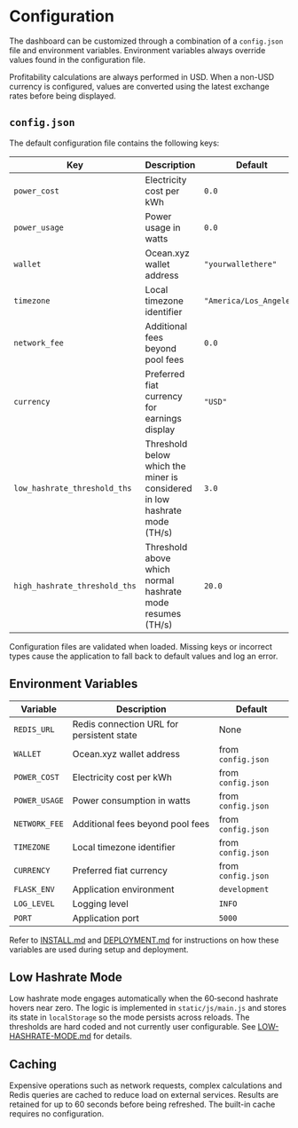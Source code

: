 # Configuration

The dashboard can be customized through a combination of a `config.json` file and environment variables. Environment variables always override values found in the configuration file.

Profitability calculations are always performed in USD. When a non-USD currency is configured, values are converted using the latest exchange rates before being displayed.

## `config.json`

The default configuration file contains the following keys:

| Key | Description | Default |
|-----|-------------|---------|
| `power_cost` | Electricity cost per kWh | `0.0` |
| `power_usage` | Power usage in watts | `0.0` |
| `wallet` | Ocean.xyz wallet address | `"yourwallethere"` |
| `timezone` | Local timezone identifier | `"America/Los_Angeles"` |
| `network_fee` | Additional fees beyond pool fees | `0.0` |
| `currency` | Preferred fiat currency for earnings display | `"USD"` |
| `low_hashrate_threshold_ths` | Threshold below which the miner is considered in low hashrate mode (TH/s) | `3.0` |
| `high_hashrate_threshold_ths` | Threshold above which normal hashrate mode resumes (TH/s) | `20.0` |

Configuration files are validated when loaded. Missing keys or incorrect types
cause the application to fall back to default values and log an error.

## Environment Variables

| Variable | Description | Default |
|----------|-------------|---------|
| `REDIS_URL` | Redis connection URL for persistent state | None |
| `WALLET` | Ocean.xyz wallet address | from `config.json` |
| `POWER_COST` | Electricity cost per kWh | from `config.json` |
| `POWER_USAGE` | Power consumption in watts | from `config.json` |
| `NETWORK_FEE` | Additional fees beyond pool fees | from `config.json` |
| `TIMEZONE` | Local timezone identifier | from `config.json` |
| `CURRENCY` | Preferred fiat currency | from `config.json` |
| `FLASK_ENV` | Application environment | `development` |
| `LOG_LEVEL` | Logging level | `INFO` |
| `PORT` | Application port | `5000` |

Refer to [INSTALL.md](INSTALL.md) and [DEPLOYMENT.md](DEPLOYMENT.md) for instructions on how these variables are used during setup and deployment.

## Low Hashrate Mode

Low hashrate mode engages automatically when the 60‑second hashrate hovers near
zero. The logic is implemented in `static/js/main.js` and stores its state in
`localStorage` so the mode persists across reloads. The thresholds are hard
coded and not currently user configurable. See
[LOW-HASHRATE-MODE.md](LOW-HASHRATE-MODE.md) for details.

## Caching

Expensive operations such as network requests, complex calculations and Redis queries are cached to reduce
load on external services. Results are retained for up to 60 seconds before being refreshed. The built-in
cache requires no configuration.

